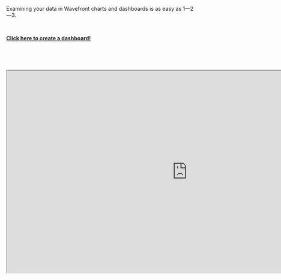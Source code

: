 <div class="container-fluid">
<div class="col-sm-12 col-md-6">

<p>Examining your data in Wavefront charts and dashboards is as easy as 1&mdash;2&mdash;3.</p>
<p>&nbsp;</p>
<a href="../dashboards/untitled-dashboard/create"><strong>Click here to create a dashboard!</strong> </a>
<p>&nbsp;</p>
<p>&nbsp;</p>
<iframe src="https://players.brightcove.net/1971571333001/default_default/index.html?videoId=6154498663001" width="960" height="540" allowfullscreen="" webkitallowfullscreen="" mozallowfullscreen=""></iframe>
&nbsp;
</div>
</div>
